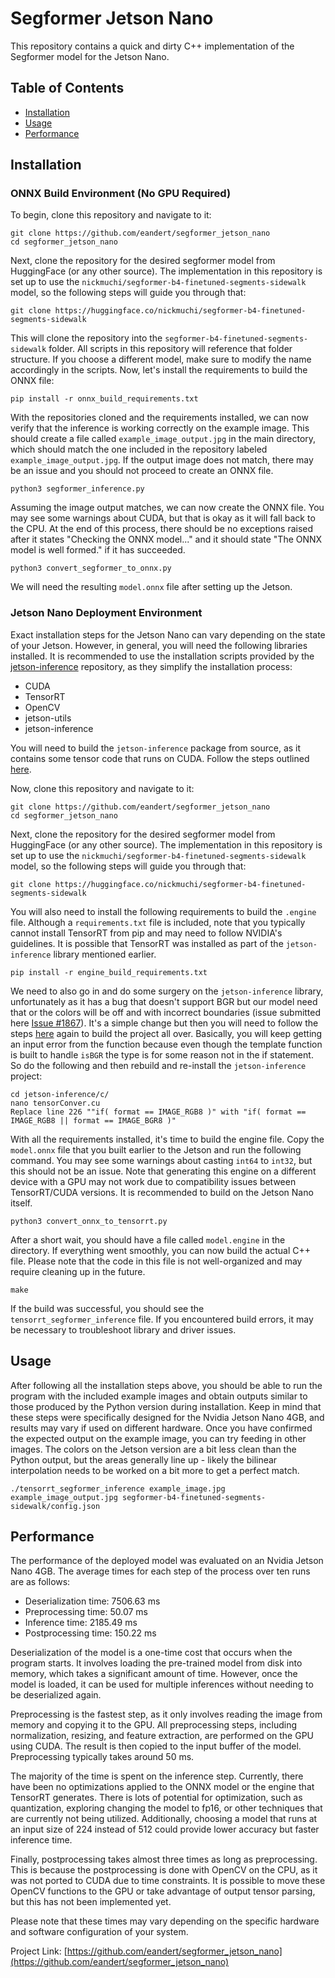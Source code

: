 # Segformer Jetson Nano

This repository contains a quick and dirty C++ implementation of the Segformer model for the Jetson Nano.

## Table of Contents

- [Installation](#installation)
- [Usage](#usage)
- [Performance](#performance)

## Installation

### ONNX Build Environment (No GPU Required)

To begin, clone this repository and navigate to it:

```
git clone https://github.com/eandert/segformer_jetson_nano
cd segformer_jetson_nano
```

Next, clone the repository for the desired segformer model from HuggingFace (or any other source). The implementation in this repository is set up to use the `nickmuchi/segformer-b4-finetuned-segments-sidewalk` model, so the following steps will guide you through that:

```
git clone https://huggingface.co/nickmuchi/segformer-b4-finetuned-segments-sidewalk
```

This will clone the repository into the `segformer-b4-finetuned-segments-sidewalk` folder. All scripts in this repository will reference that folder structure. If you choose a different model, make sure to modify the name accordingly in the scripts. Now, let's install the requirements to build the ONNX file:

```
pip install -r onnx_build_requirements.txt
```

With the repositories cloned and the requirements installed, we can now verify that the inference is working correctly on the example image. This should create a file called `example_image_output.jpg` in the main directory, which should match the one included in the repository labeled `example_image_output.jpg`. If the output image does not match, there may be an issue and you should not proceed to create an ONNX file.

```
python3 segformer_inference.py
```

Assuming the image output matches, we can now create the ONNX file. You may see some warnings about CUDA, but that is okay as it will fall back to the CPU. At the end of this process, there should be no exceptions raised after it states "Checking the ONNX model..." and it should state "The ONNX model is well formed." if it has succeeded.

```
python3 convert_segformer_to_onnx.py
```

We will need the resulting `model.onnx` file after setting up the Jetson.

### Jetson Nano Deployment Environment

Exact installation steps for the Jetson Nano can vary depending on the state of your Jetson. However, in general, you will need the following libraries installed. It is recommended to use the installation scripts provided by the [jetson-inference](https://github.com/dusty-nv/jetson-inference) repository, as they simplify the installation process:

- CUDA
- TensorRT
- OpenCV
- jetson-utils
- jetson-inference

You will need to build the `jetson-inference` package from source, as it contains some tensor code that runs on CUDA. Follow the steps outlined [here](https://github.com/dusty-nv/jetson-inference/blob/master/docs/building-repo-2.md).

Now, clone this repository and navigate to it:

```
git clone https://github.com/eandert/segformer_jetson_nano
cd segformer_jetson_nano
```

Next, clone the repository for the desired segformer model from HuggingFace (or any other source). The implementation in this repository is set up to use the `nickmuchi/segformer-b4-finetuned-segments-sidewalk` model, so the following steps will guide you through that:

```
git clone https://huggingface.co/nickmuchi/segformer-b4-finetuned-segments-sidewalk
```

You will also need to install the following requirements to build the `.engine` file. Although a `requirements.txt` file is included, note that you typically cannot install TensorRT from pip and may need to follow NVIDIA's guidelines. It is possible that TensorRT was installed as part of the `jetson-inference` library mentioned earlier.

```
pip install -r engine_build_requirements.txt
```

We need to also go in and do some surgery on the `jetson-inference` library, unfortunately as it has a bug that doesn't support BGR but our model need that or the colors will be off and with incorrect boundaries (issue submitted here [Issue #1867](https://github.com/dusty-nv/jetson-inference/issues/1867)). It's a simple change but then you will need to follow the steps [here](https://github.com/dusty-nv/jetson-inference/blob/master/docs/building-repo-2.md) again to build the project all over. Basically, you will keep getting an input error from the function because even though the template function is built to handle `isBGR` the type is for some reason not in the if statement. So do the following and then rebuild and re-install the `jetson-inference` project:

```
cd jetson-inference/c/
nano tensorConver.cu
Replace line 226 ""if( format == IMAGE_RGB8 )" with "if( format == IMAGE_RGB8 || format == IMAGE_BGR8 )"
```

With all the requirements installed, it's time to build the engine file. Copy the `model.onnx` file that you built earlier to the Jetson and run the following command. You may see some warnings about casting `int64` to `int32`, but this should not be an issue. Note that generating this engine on a different device with a GPU may not work due to compatibility issues between TensorRT/CUDA versions. It is recommended to build on the Jetson Nano itself.

```
python3 convert_onnx_to_tensorrt.py
```

After a short wait, you should have a file called `model.engine` in the directory. If everything went smoothly, you can now build the actual C++ file. Please note that the code in this file is not well-organized and may require cleaning up in the future.

```
make
```

If the build was successful, you should see the `tensorrt_segformer_inference` file. If you encountered build errors, it may be necessary to troubleshoot library and driver issues.

## Usage 

After following all the installation steps above, you should be able to run the program with the included example images and obtain outputs similar to those produced by the Python version during installation. Keep in mind that these steps were specifically designed for the Nvidia Jetson Nano 4GB, and results may vary if used on different hardware. Once you have confirmed the expected output on the example image, you can try feeding in other images. The colors on the Jetson version are a bit less clean than the Python output, but the areas generally line up - likely the bilinear interpolation needs to be worked on a bit more to get a perfect match.

```
./tensorrt_segformer_inference example_image.jpg example_image_output.jpg segformer-b4-finetuned-segments-sidewalk/config.json
```

## Performance

The performance of the deployed model was evaluated on an Nvidia Jetson Nano 4GB. The average times for each step of the process over ten runs are as follows:

- Deserialization time: 7506.63 ms
- Preprocessing time: 50.07 ms
- Inference time: 2185.49 ms
- Postprocessing time: 150.22 ms

Deserialization of the model is a one-time cost that occurs when the program starts. It involves loading the pre-trained model from disk into memory, which takes a significant amount of time. However, once the model is loaded, it can be used for multiple inferences without needing to be deserialized again.

Preprocessing is the fastest step, as it only involves reading the image from memory and copying it to the GPU. All preprocessing steps, including normalization, resizing, and feature extraction, are performed on the GPU using CUDA. The result is then copied to the input buffer of the model. Preprocessing typically takes around 50 ms.

The majority of the time is spent on the inference step. Currently, there have been no optimizations applied to the ONNX model or the engine that TensorRT generates. There is lots of potential for optimization, such as quantization, exploring changing the model to fp16, or other techniques that are currently not being utilized. Additionally, choosing a model that runs at an input size of 224 instead of 512 could provide lower accuracy but faster inference time.

Finally, postprocessing takes almost three times as long as preprocessing. This is because the postprocessing is done with OpenCV on the CPU, as it was not ported to CUDA due to time constraints. It is possible to move these OpenCV functions to the GPU or take advantage of output tensor parsing, but this has not been implemented yet.

Please note that these times may vary depending on the specific hardware and software configuration of your system.

Project Link: [https://github.com/eandert/segformer_jetson_nano](https://github.com/eandert/segformer_jetson_nano)
